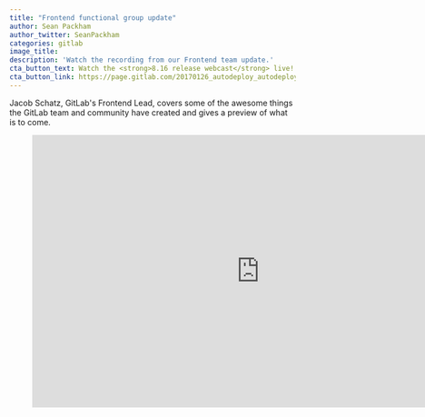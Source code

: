 ```yaml
---
title: "Frontend functional group update"
author: Sean Packham
author_twitter: SeanPackham
categories: gitlab
image_title:
description: 'Watch the recording from our Frontend team update.'
cta_button_text: Watch the <strong>8.16 release webcast</strong> live!
cta_button_link: https://page.gitlab.com/20170126_autodeploy_autodeploywebterminal.html
---
```


Jacob Schatz, GitLab's Frontend Lead, covers some of the awesome things the GitLab team and community have created and gives a preview of what is to come.

<!-- more -->

<figure>
  <iframe width="800" height="480" src="https://www.youtube.com/embed/YlYY_AyBPOc" frameborder="0" allowfullscreen></iframe>
</figure>
